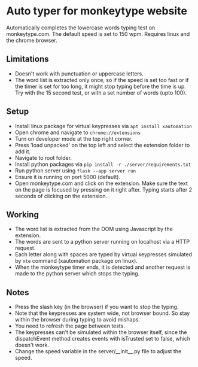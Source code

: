 # Auto typer for monkeytype website

Automatically completes the lowercase words typing test on monkeytype.com. The default speed is set to 150 wpm. Requires linux and the chrome browser.

## Limitations

- Doesn't work with punctuation or uppercase letters.
- The word list is extracted only once, so if the speed is set too fast or if the timer is set for too long, it might stop typing before the time is up. Try with the 15 second test, or with a set number of words (upto 100).

## Setup

- Install linux package for virtual keypresses via
`apt install xautomation`
- Open chrome and navigate to 
`chrome://extensions`
- Turn on developer mode at the top right corner.
- Press 'load unpacked' on the top left and select the extension folder to add it.
- Navigate to root folder.
- Install python packages via 
`pip install -r ./server/requirements.txt`
- Run python server using 
`flask --app server run`
- Ensure it is running on port 5000 (default).
- Open monkeytype.com and click on the extension. Make sure the text on the page is focused by pressing on it right after. Typing starts after 2 seconds of clicking on the extension.

## Working

- The word list is extracted from the DOM using Javascript by the extension.
- The words are sent to a python server running on localhost via a HTTP request.
- Each letter along with spaces are typed by virtual keypresses simulated by `xte` command (xautomation package on linux).
- When the monkeytype timer ends, it is detected and another request is made to the python server which stops the typing.

## Notes

- Press the slash key (in the browser) if you want to stop the typing.
- Note that the keypresses are system wide, not browser bound. So stay within the browser during typing to avoid mishaps.
- You need to refresh the page between tests.
- The keypresses can't be simulated within the browser itself, since the dispatchEvent method creates events with isTrusted set to false, which doesn't work.
- Change the speed variable in the server/__init\_\_.py file to adjust the speed.
